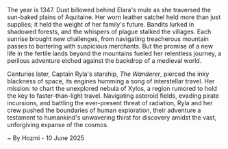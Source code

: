 
The year is 1347.  Dust billowed behind Elara's mule as she traversed the sun-baked plains of Aquitaine.  Her worn leather satchel held more than just supplies; it held the weight of her family's future.  Bandits lurked in shadowed forests, and the whispers of plague stalked the villages.  Each sunrise brought new challenges, from navigating treacherous mountain passes to bartering with suspicious merchants. But the promise of a new life in the fertile lands beyond the mountains fueled her relentless journey, a perilous adventure etched against the backdrop of a medieval world.

Centuries later, Captain Ryla's starship, *The Wanderer*, pierced the inky blackness of space, its engines humming a song of interstellar travel. Her mission: to chart the unexplored nebula of Xylos, a region rumored to hold the key to faster-than-light travel.  Navigating asteroid fields, evading pirate incursions, and battling the ever-present threat of radiation, Ryla and her crew pushed the boundaries of human exploration, their adventure a testament to humankind's unwavering thirst for discovery amidst the vast, unforgiving expanse of the cosmos.

~ By Hozmi - 10 June 2025
